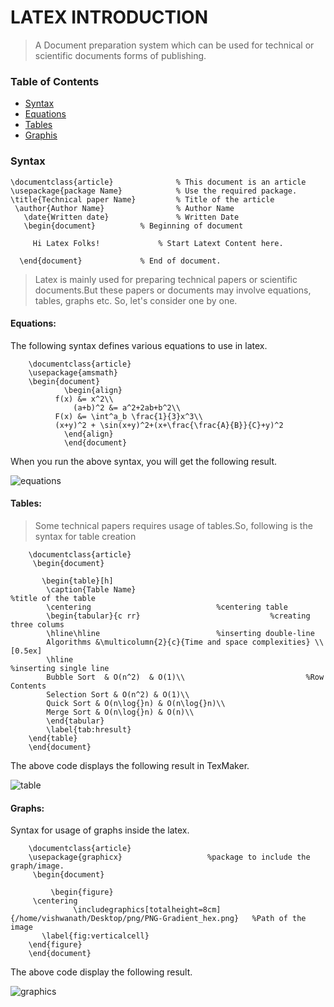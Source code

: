 # LATEX INTRODUCTION

> A Document preparation system which can be used for technical or scientific documents forms of publishing.

### Table of Contents

-  [Syntax](https://github.com/GitVishwa/Latex-Made-Easy/blob/master/README.md#Syntax)
-  [Equations](https://github.com/GitVishwa/Latex-Made-Easy/blob/master/README.md#Equations)
-  [Tables](https://github.com/GitVishwa/Latex-Made-Easy/blob/master/README.md#Tables)
-  [Graphis](https://github.com/GitVishwa/Latex-Made-Easy/blob/master/README.md#Graphics)
 
###  Syntax

  	\documentclass{article}              % This document is an article  
  	\usepackage{package Name}            % Use the required package.
   	\title{Technical paper Name}         % Title of the article
  	 \author{Author Name}                % Author Name
	   \date{Written date}               % Written Date
	   \begin{document}		     % Beginning of document

	     Hi Latex Folks!		     % Start Latext Content here.

	  \end{document}		     % End of document.

> Latex is mainly used for preparing technical papers or scientific documents.But these papers or documents may
involve equations, tables, graphs etc. So, let's consider one by one.
 	
####  Equations: 
The following syntax defines various equations to use in latex.
	
		\documentclass{article}
		\usepackage{amsmath}
		\begin{document}
	 	        \begin{align}
   			  f(x) &= x^2\\
		          (a+b)^2 &= a^2+2ab+b^2\\
			  F(x) &= \int^a_b \frac{1}{3}x^3\\
			  (x+y)^2 + \sin(x+y)^2+(x+\frac{\frac{A}{B}}{C}+y)^2
 		        \end{align}
             	\end{document}
     
When you run the above syntax, you will get the following result.

![equations](https://user-images.githubusercontent.com/18588378/29720665-455ed04a-89d8-11e7-8894-d1c5bfa3596f.png)



####  Tables:

>  Some technical papers requires usage of tables.So, following is the syntax for table creation 

		\documentclass{article}
		 \begin{document}

		   \begin{table}[h]            
			\caption{Table Name}                                      %title of the table
			\centering					          %centering table	
			\begin{tabular}{c rr}			                  %creating three colums
			\hline\hline						  %inserting double-line
			Algorithms &\multicolumn{2}{c}{Time and space complexities} \\ [0.5ex]
			\hline                                                    %inserting single line
			Bubble Sort  & O(n^2)  & O(1)\\                           %Row Contents
			Selection Sort & O(n^2) & O(1)\\      
			Quick Sort & O(n\log{}n) & O(n\log{}n)\\
			Merge Sort & O(n\log{}n) & O(n)\\
		    \end{tabular}
		    \label{tab:hresult}
		\end{table}
		\end{document}
            
The above code displays the following result in TexMaker.

![table](https://user-images.githubusercontent.com/18588378/29720732-78ac7ac4-89d8-11e7-8aa1-7a5ba32bb983.png)


####   Graphs:
Syntax for usage of graphs inside the latex.

		\documentclass{article}
		\usepackage{graphicx}                   %package to include the graph/image.
		 \begin{document}

	         \begin{figure}
		 \centering
                  \includegraphics[totalheight=8cm]{/home/vishwanath/Desktop/png/PNG-Gradient_hex.png}   %Path of the image 
		   \label{fig:verticalcell}
		\end{figure}
		\end{document}
The above code display the following result.


![graphics](https://user-images.githubusercontent.com/18588378/29720777-927d09dc-89d8-11e7-8c17-d5b55b018ea8.png)



